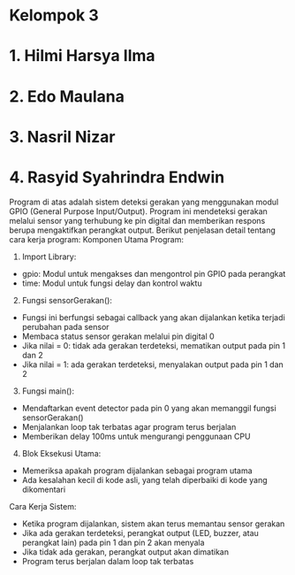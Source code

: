 # Kelompok 3
# 1. Hilmi Harsya Ilma
# 2. Edo Maulana
# 3. Nasril Nizar
# 4. Rasyid Syahrindra Endwin

Program di atas adalah sistem deteksi gerakan yang menggunakan modul GPIO (General Purpose Input/Output). Program ini mendeteksi gerakan melalui sensor yang terhubung ke pin digital dan memberikan respons berupa mengaktifkan perangkat output. Berikut penjelasan detail tentang cara kerja program:
Komponen Utama Program:

1. Import Library:

  - gpio: Modul untuk mengakses dan mengontrol pin GPIO pada perangkat
  - time: Modul untuk fungsi delay dan kontrol waktu


2. Fungsi sensorGerakan():

  - Fungsi ini berfungsi sebagai callback yang akan dijalankan ketika terjadi perubahan pada sensor
  - Membaca status sensor gerakan melalui pin digital 0
  - Jika nilai = 0: tidak ada gerakan terdeteksi, mematikan output pada pin 1 dan 2
  - Jika nilai = 1: ada gerakan terdeteksi, menyalakan output pada pin 1 dan 2


3. Fungsi main():

  - Mendaftarkan event detector pada pin 0 yang akan memanggil fungsi sensorGerakan()
  - Menjalankan loop tak terbatas agar program terus berjalan
  - Memberikan delay 100ms untuk mengurangi penggunaan CPU

4. Blok Eksekusi Utama:

  - Memeriksa apakah program dijalankan sebagai program utama
  - Ada kesalahan kecil di kode asli, yang telah diperbaiki di kode yang dikomentari

Cara Kerja Sistem:

  - Ketika program dijalankan, sistem akan terus memantau sensor gerakan
  - Jika ada gerakan terdeteksi, perangkat output (LED, buzzer, atau perangkat lain) pada pin 1 dan pin 2 akan menyala
  - Jika tidak ada gerakan, perangkat output akan dimatikan
  - Program terus berjalan dalam loop tak terbatas
